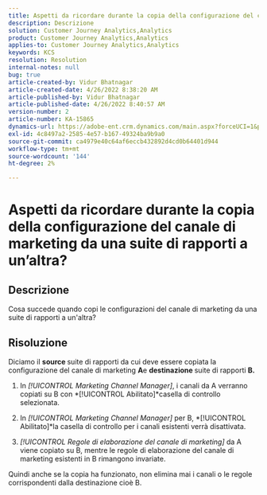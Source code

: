 ```yaml
---
title: Aspetti da ricordare durante la copia della configurazione del canale di marketing da una suite di rapporti a un’altra?
description: Descrizione
solution: Customer Journey Analytics,Analytics
product: Customer Journey Analytics,Analytics
applies-to: Customer Journey Analytics,Analytics
keywords: KCS
resolution: Resolution
internal-notes: null
bug: true
article-created-by: Vidur Bhatnagar
article-created-date: 4/26/2022 8:38:20 AM
article-published-by: Vidur Bhatnagar
article-published-date: 4/26/2022 8:40:57 AM
version-number: 2
article-number: KA-15865
dynamics-url: https://adobe-ent.crm.dynamics.com/main.aspx?forceUCI=1&pagetype=entityrecord&etn=knowledgearticle&id=7b416a33-3cc5-ec11-a7b6-0022480a1004
exl-id: 4c8497a2-2585-4e57-b167-49324ba9b9a0
source-git-commit: ca4979e40c64af6eccb432892d4cd0b64401d944
workflow-type: tm+mt
source-wordcount: '144'
ht-degree: 2%

---
```


# Aspetti da ricordare durante la copia della configurazione del canale di marketing da una suite di rapporti a un’altra?

## Descrizione


Cosa succede quando copi le configurazioni del canale di marketing da una suite di rapporti a un&#39;altra?


## Risoluzione


Diciamo il <b>source </b>suite di rapporti da cui deve essere copiata la configurazione del canale di marketing <b>A</b>e <b>destinazione </b>suite di rapporti <b>B.</b>

1. In *[!UICONTROL Marketing Channel Manager]*, i canali da A verranno copiati su B con *[!UICONTROL Abilitato]*casella di controllo selezionata.

1. In *[!UICONTROL Marketing Channel Manager]* per B, *[!UICONTROL Abilitato]*la casella di controllo per i canali esistenti verrà disattivata.

1. *[!UICONTROL Regole di elaborazione del canale di marketing]* da A viene copiato su B, mentre le regole di elaborazione del canale di marketing esistenti in B rimangono invariate.

Quindi anche se la copia ha funzionato, non elimina mai i canali o le regole corrispondenti dalla destinazione cioè B.
